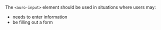 The `<auro-input>` element should be used in situations where users may:

* needs to enter information
* be filling out a form
